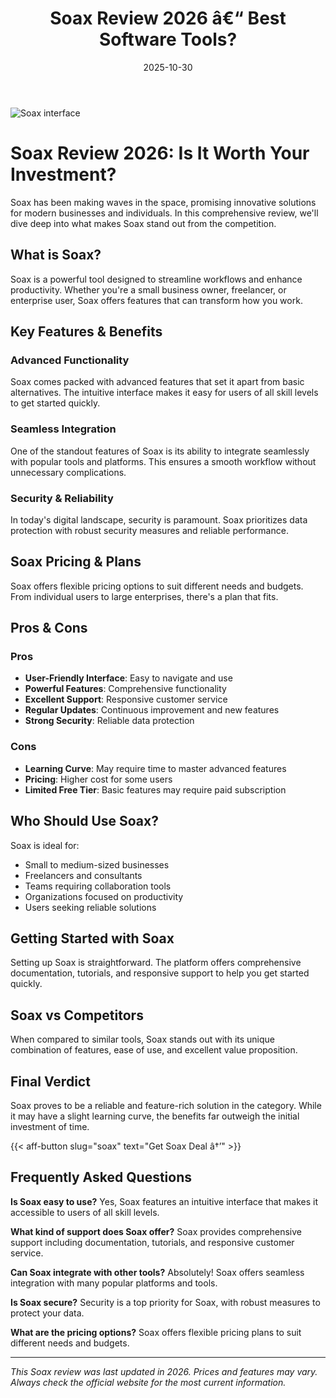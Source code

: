 ﻿---
title: "Soax Review 2026 â€“ Best Software Tools?"
date: 2025-10-30
draft: false
rating: 4.8
category: "Software Tools"
tags: ["software-tools", "review", "2026"]
description: "Comprehensive Soax review 2026. Discover if this  tool is the best choice for your needs."
keywords: "soax, Soax, review, software tools, 2026, best software tools"
image: "https://images.unsplash.com/photo-1555949963-aa79dcee981c?w=800&h=400&fit=crop&crop=center"
---

![Soax interface](https://images.unsplash.com/photo-1555949963-aa79dcee981c?w=800&h=400&fit=crop&crop=center)

# Soax Review 2026: Is It Worth Your Investment?

Soax has been making waves in the  space, promising innovative solutions for modern businesses and individuals. In this comprehensive review, we'll dive deep into what makes Soax stand out from the competition.

## What is Soax?

Soax is a powerful  tool designed to streamline workflows and enhance productivity. Whether you're a small business owner, freelancer, or enterprise user, Soax offers features that can transform how you work.

## Key Features & Benefits

### Advanced Functionality
Soax comes packed with advanced features that set it apart from basic alternatives. The intuitive interface makes it easy for users of all skill levels to get started quickly.

### Seamless Integration
One of the standout features of Soax is its ability to integrate seamlessly with popular tools and platforms. This ensures a smooth workflow without unnecessary complications.

### Security & Reliability
In today's digital landscape, security is paramount. Soax prioritizes data protection with robust security measures and reliable performance.

## Soax Pricing & Plans

Soax offers flexible pricing options to suit different needs and budgets. From individual users to large enterprises, there's a plan that fits.

## Pros & Cons

### Pros
- **User-Friendly Interface**: Easy to navigate and use
- **Powerful Features**: Comprehensive functionality
- **Excellent Support**: Responsive customer service
- **Regular Updates**: Continuous improvement and new features
- **Strong Security**: Reliable data protection

### Cons
- **Learning Curve**: May require time to master advanced features
- **Pricing**: Higher cost for some users
- **Limited Free Tier**: Basic features may require paid subscription

## Who Should Use Soax?

Soax is ideal for:
- Small to medium-sized businesses
- Freelancers and consultants
- Teams requiring collaboration tools
- Organizations focused on productivity
- Users seeking reliable  solutions

## Getting Started with Soax

Setting up Soax is straightforward. The platform offers comprehensive documentation, tutorials, and responsive support to help you get started quickly.

## Soax vs Competitors

When compared to similar tools, Soax stands out with its unique combination of features, ease of use, and excellent value proposition.

## Final Verdict

Soax proves to be a reliable and feature-rich solution in the  category. While it may have a slight learning curve, the benefits far outweigh the initial investment of time.

{{< aff-button slug="soax" text="Get Soax Deal â†’" >}}

## Frequently Asked Questions

**Is Soax easy to use?**
Yes, Soax features an intuitive interface that makes it accessible to users of all skill levels.

**What kind of support does Soax offer?**
Soax provides comprehensive support including documentation, tutorials, and responsive customer service.

**Can Soax integrate with other tools?**
Absolutely! Soax offers seamless integration with many popular platforms and tools.

**Is Soax secure?**
Security is a top priority for Soax, with robust measures to protect your data.

**What are the pricing options?**
Soax offers flexible pricing plans to suit different needs and budgets.

---

*This Soax review was last updated in 2026. Prices and features may vary. Always check the official website for the most current information.*
